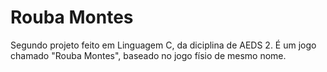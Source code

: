 # Rouba Montes

Segundo projeto feito em Linguagem C, da diciplina de AEDS 2. É um jogo chamado "Rouba Montes", baseado no jogo físio de mesmo nome.

